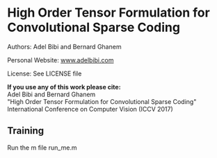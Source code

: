 # High Order Tensor Formulation for Convolutional Sparse Coding

Authors: Adel Bibi and Bernard Ghanem

Personal Website: www.adelbibi.com

License: See LICENSE file

**If you use any of this work please cite:**  
Adel Bibi and Bernard Ghanem  
"High Order Tensor Formulation for Convolutional Sparse Coding"  
International Conference on Computer Vision (ICCV 2017)

## Training
Run the m file run_me.m

